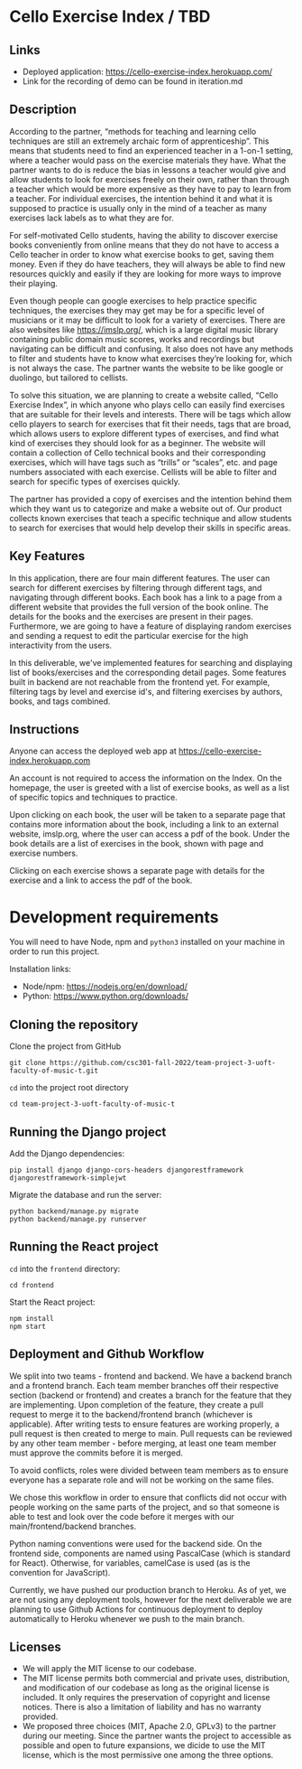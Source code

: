# Cello Exercise Index / TBD

## Links
 * Deployed application: https://cello-exercise-index.herokuapp.com/
 * Link for the recording of demo can be found in iteration.md

## Description 

According to the partner, “methods for teaching and learning cello techniques are still an extremely archaic form of apprenticeship”. This means that students need to find an experienced teacher in a 1-on-1 setting, where a teacher would pass on the exercise materials they have. What the partner wants to do is reduce the bias in lessons a teacher would give and allow students to look for exercises freely on their own, rather than through a teacher which would be more expensive as they have to pay to learn from a teacher. For individual exercises, the intention behind it and what it is supposed to practice is usually only in the mind of a teacher as many exercises lack labels as to what they are for. 

For self-motivated Cello students, having the ability to discover exercise books conveniently from online means that they do not have to access a Cello teacher in order to know what exercise books to get, saving them money. Even if they do have teachers, they will always be able to find new resources quickly and easily if they are looking for more ways to improve their playing.

Even though people can google exercises to help practice specific techniques, the exercises they may get may be for a specific level of musicians or it may be difficult to look for a variety of exercises. There are also websites like https://imslp.org/, which is a large digital music library containing public domain music scores, works and recordings but navigating can be difficult and confusing. It also does not have any methods to filter and students have to know what exercises they’re looking for, which is not always the case. The partner wants the website to be like google or duolingo, but tailored to cellists.

To solve this situation, we are planning to create a website called, “Cello Exercise Index”, in which anyone who plays cello can easily find exercises that are suitable for their levels and interests. There will be tags which allow cello players to search for exercises that fit their needs, tags that are broad, which allows users to explore different types of exercises, and find what kind of exercises they should look for as a beginner. The website will contain a collection of Cello technical books and their corresponding exercises, which will have tags such as “trills” or “scales”, etc. and page numbers associated with each exercise. Cellists will be able to filter and search for specific types of exercises quickly.

The partner has provided a copy of exercises and the intention behind them which they want us to categorize and make a website out of.  Our product collects known exercises that teach a specific technique and allow students to search for exercises that would help develop their skills in specific areas. 


## Key Features

In this application, there are four main different features. The user can search for different exercises by filtering through different tags, and navigating through different books. Each book has a link to a page from a different website that provides the full version of the book online. The details for the books and the exercises are present in their pages. Furthermore, we are going to have a feature of displaying random exercises and sending a request to edit the particular exercise for the high interactivity from the users.

In this deliverable, we've implemented features for searching and displaying list of books/exercises and the corresponding detail pages. Some features built in backend are not reachable from the frontend yet. For example, filtering tags by level and exercise id's, and filtering exercises by authors, books, and tags combined. 

## Instructions
Anyone can access the deployed web app at https://cello-exercise-index.herokuapp.com

An account is not required to access the information on the Index. On the homepage, the user is greeted with a list of exercise books, as well as a list of specific topics and techniques to practice.

Upon clicking on each book, the user will be taken to a separate page that contains more information about the book, including a link to an external website, imslp.org, where the user can access a pdf of the book. Under the book details are a list of exercises in the book, shown with page and exercise numbers.

Clicking on each exercise shows a separate page with details for the exercise and a link to access the pdf of the book.
 
 # Development requirements
You will need to have Node, npm and `python3` installed on your machine in order to run this project.

Installation links:
* Node/npm: https://nodejs.org/en/download/
* Python: https://www.python.org/downloads/

## Cloning the repository
Clone the project from GitHub 
```
git clone https://github.com/csc301-fall-2022/team-project-3-uoft-faculty-of-music-t.git
 ```
`cd` into the project root directory
```
cd team-project-3-uoft-faculty-of-music-t
```

## Running the Django project
Add the Django dependencies:
```
pip install django django-cors-headers djangorestframework djangorestframework-simplejwt
```
Migrate the database and run the server:
```
python backend/manage.py migrate
python backend/manage.py runserver
```
 
## Running the React project
`cd` into the `frontend` directory:
```
cd frontend
```
Start the React project:
```
npm install
npm start
```

 ## Deployment and Github Workflow

We split into two teams - frontend and backend. We have a backend branch and a frontend branch. Each team member branches off their respective section (backend or frontend) and creates a branch for the feature that they are implementing. Upon completion of the feature, they create a pull request to merge it to the backend/frontend branch (whichever is applicable). After writing tests to ensure features are working properly, a pull request is then created to merge to main. Pull requests can be reviewed by any other team member - before merging, at least one team member must approve the commits before it is merged.

To avoid conflicts, roles were divided between team members as to ensure everyone has a separate role and will not be working on the same files. 

We chose this workflow in order to ensure that conflicts did not occur with people working on the same parts of the project, and so that someone is able to test and look over the code before it merges with our main/frontend/backend branches.

Python naming conventions were used for the backend side. On the frontend side, components are named using PascalCase (which is standard for React).
Otherwise, for variables, camelCase is used (as is the convention for JavaScript).

Currently, we have pushed our production branch to Heroku. As of yet, we are not using any deployment tools, however for the next deliverable we are planning to use Github Actions for continuous deployment to deploy automatically to Heroku whenever we push to the main branch.

 ## Licenses 

 * We will apply the MIT license to our codebase.
 * The MIT license permits both commercial and private uses, distribution, and modification of our codebase as long as the original license is included. It only requires the preservation of copyright and license notices. There is also a limitation of liability and has no warranty provided.
 * We proposed three choices (MIT, Apache 2.0, GPLv3) to the partner during our meeting. Since the partner wants the project to accessible as possible and open to future expansions, we dicide to use the MIT license, which is the most permissive one among the three options.
